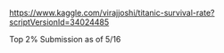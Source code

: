 https://www.kaggle.com/virajjoshi/titanic-survival-rate?scriptVersionId=34024485

Top 2% Submission as of 5/16
